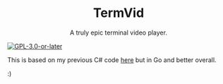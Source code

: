 <h1 align="center">TermVid</h1>
<p align="center">A truly epic terminal video player.</p>

[![`GPL-3.0-or-later`](https://img.shields.io/badge/license-GPL--3.0--or--later-blue)](https://github.com/cainy-a/Diskai/blob/master/LICENSE.md)

This is based on my previous C# code [here](https://github.com/yellowsink/ConsoleVideoPlayer) but in Go and better overall.

:)
